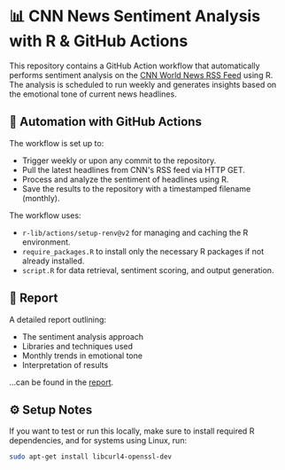 # 📊 CNN News Sentiment Analysis with R & GitHub Actions

This repository contains a GitHub Action workflow that automatically performs sentiment analysis on the [CNN World News RSS Feed](https://edition.cnn.com/world) using R. The analysis is scheduled to run weekly and generates insights based on the emotional tone of current news headlines.

## 🔁 Automation with GitHub Actions

The workflow is set up to:
- Trigger weekly or upon any commit to the repository.
- Pull the latest headlines from CNN's RSS feed via HTTP GET.
- Process and analyze the sentiment of headlines using R.
- Save the results to the repository with a timestamped filename (monthly).

The workflow uses:
- `r-lib/actions/setup-renv@v2` for managing and caching the R environment.
- `require_packages.R` to install only the necessary R packages if not already installed.
- `script.R` for data retrieval, sentiment scoring, and output generation.

## 📄 Report

A detailed report outlining:
- The sentiment analysis approach
- Libraries and techniques used
- Monthly trends in emotional tone
- Interpretation of results

...can be found in the [report](Sentiment%20Analysis/doc/Sentiment%20Analysis.docx).
## ⚙️ Setup Notes

If you want to test or run this locally, make sure to install required R dependencies, and for systems using Linux, run:

```bash
sudo apt-get install libcurl4-openssl-dev
